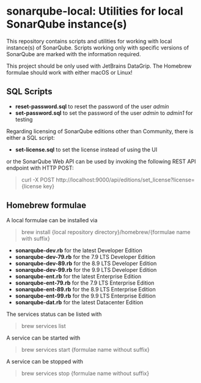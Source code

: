 # sonarqube-local: Utilities for local SonarQube instance(s)

This repository contains scripts and utilities for working with local instance(s) of SonarQube.
Scripts working only with specific versions of SonarQube are marked with the information required.

This project should be only used with JetBrains DataGrip. The Homebrew formulae should work with
either macOS or Linux!

## SQL Scripts

- **reset-password.sql** to reset the password of the user *admin*
- **set-password.sql** to set the password of the user *admin* to *admin1* for testing

Regarding licensing of SonarQube editions other than Community, there is either a SQL script:

- **set-license.sql** to set the license instead of using the UI

or the SonarQube Web API can be used by invoking the following REST API endpoint with HTTP POST:

> curl -X POST http://localhost:9000/api/editions/set_license?license={license key}

## Homebrew formulae

A local formulae can be installed via
> brew install {local repository directory}/homebrew/{formulae name with suffix}

- **sonarqube-dev.rb** for the latest Developer Edition
- **sonarqube-dev-79.rb** for the 7.9 LTS Developer Edition
- **sonarqube-dev-89.rb** for the 8.9 LTS Developer Edition
- **sonarqube-dev-99.rb** for the 9.9 LTS Developer Edition
- **sonarqube-ent.rb** for the latest Enterprise Edition
- **sonarqube-ent-79.rb** for the 7.9 LTS Enterprise Edition
- **sonarqube-ent-89.rb** for the 8.9 LTS Enterprise Edition
- **sonarqube-ent-99.rb** for the 9.9 LTS Enterprise Edition
- **sonarqube-dat.rb** for the latest Datacenter Edition

The services status can be listed with
> brew services list

A service can be started with
> brew services start {formulae name without suffix}

A service can be stopped with
> brew services stop {formulae name without suffix}
